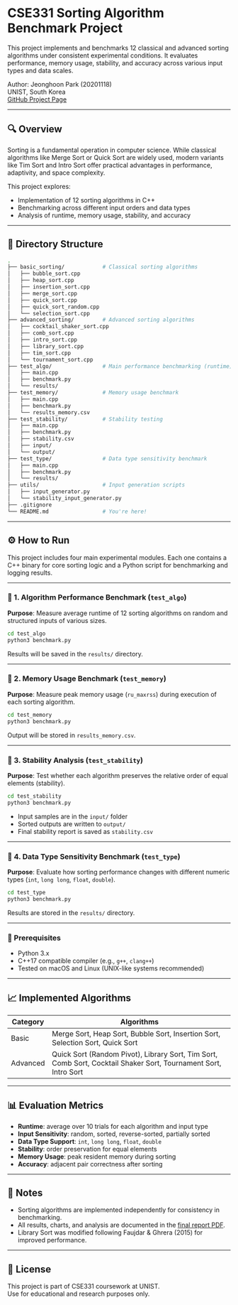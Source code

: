 # CSE331 Sorting Algorithm Benchmark Project

This project implements and benchmarks 12 classical and advanced sorting algorithms under consistent experimental conditions. It evaluates performance, memory usage, stability, and accuracy across various input types and data scales.

Author: Jeonghoon Park (20201118)  
UNIST, South Korea  
[GitHub Project Page](https://github.com/hoonably/CSE331-Sorting-Project)

---

## 🔍 Overview

Sorting is a fundamental operation in computer science. While classical algorithms like Merge Sort or Quick Sort are widely used, modern variants like Tim Sort and Intro Sort offer practical advantages in performance, adaptivity, and space complexity.

This project explores:

- Implementation of 12 sorting algorithms in C++
- Benchmarking across different input orders and data types
- Analysis of runtime, memory usage, stability, and accuracy

---

## 📁 Directory Structure

```bash
.
├── basic_sorting/            # Classical sorting algorithms
│   ├── bubble_sort.cpp
│   ├── heap_sort.cpp
│   ├── insertion_sort.cpp
│   ├── merge_sort.cpp
│   ├── quick_sort.cpp
│   ├── quick_sort_random.cpp
│   └── selection_sort.cpp
├── advanced_sorting/         # Advanced sorting algorithms
│   ├── cocktail_shaker_sort.cpp
│   ├── comb_sort.cpp
│   ├── intro_sort.cpp
│   ├── library_sort.cpp
│   ├── tim_sort.cpp
│   └── tournament_sort.cpp
├── test_algo/                # Main performance benchmarking (runtime)
│   ├── main.cpp
│   ├── benchmark.py
│   └── results/
├── test_memory/              # Memory usage benchmark
│   ├── main.cpp
│   ├── benchmark.py
│   └── results_memory.csv
├── test_stability/           # Stability testing
│   ├── main.cpp
│   ├── benchmark.py
│   ├── stability.csv
│   ├── input/
│   └── output/
├── test_type/                # Data type sensitivity benchmark
│   ├── main.cpp
│   ├── benchmark.py
│   └── results/
├── utils/                    # Input generation scripts
│   ├── input_generator.py
│   └── stability_input_generator.py
├── .gitignore
└── README.md                 # You're here!
```

---

## ⚙️ How to Run

This project includes four main experimental modules. Each one contains a C++ binary for core sorting logic and a Python script for benchmarking and logging results.

---

### 🔹 1. Algorithm Performance Benchmark (`test_algo`)

**Purpose**: Measure average runtime of 12 sorting algorithms on random and structured inputs of various sizes.

```bash
cd test_algo
python3 benchmark.py
```

Results will be saved in the `results/` directory.

---

### 🔹 2. Memory Usage Benchmark (`test_memory`)

**Purpose**: Measure peak memory usage (`ru_maxrss`) during execution of each sorting algorithm.

```bash
cd test_memory
python3 benchmark.py
```

Output will be stored in `results_memory.csv`.

---

### 🔹 3. Stability Analysis (`test_stability`)

**Purpose**: Test whether each algorithm preserves the relative order of equal elements (stability).

```bash
cd test_stability
python3 benchmark.py
```

- Input samples are in the `input/` folder  
- Sorted outputs are written to `output/`  
- Final stability report is saved as `stability.csv`

---

### 🔹 4. Data Type Sensitivity Benchmark (`test_type`)

**Purpose**: Evaluate how sorting performance changes with different numeric types (`int`, `long long`, `float`, `double`).

```bash
cd test_type
python3 benchmark.py
```

Results are stored in the `results/` directory.

---

### 📌 Prerequisites

- Python 3.x
- C++17 compatible compiler (e.g., `g++`, `clang++`)
- Tested on macOS and Linux (UNIX-like systems recommended)

---

## 📈 Implemented Algorithms

| Category  | Algorithms                                                                 |
|-----------|----------------------------------------------------------------------------|
| Basic     | Merge Sort, Heap Sort, Bubble Sort, Insertion Sort, Selection Sort, Quick Sort |
| Advanced  | Quick Sort (Random Pivot), Library Sort, Tim Sort, Comb Sort, Cocktail Shaker Sort, Tournament Sort, Intro Sort |

---

## 📊 Evaluation Metrics

- **Runtime**: average over 10 trials for each algorithm and input type
- **Input Sensitivity**: random, sorted, reverse-sorted, partially sorted
- **Data Type Support**: `int`, `long long`, `float`, `double`
- **Stability**: order preservation for equal elements
- **Memory Usage**: peak resident memory during sorting
- **Accuracy**: adjacent pair correctness after sorting

---

## 📝 Notes

- Sorting algorithms are implemented independently for consistency in benchmarking.
- All results, charts, and analysis are documented in the [final report PDF](./Sorting_Algorithm_Analysis_and_Implementation.pdf).
- Library Sort was modified following Faujdar & Ghrera (2015) for improved performance.

---

## 📜 License

This project is part of CSE331 coursework at UNIST.  
Use for educational and research purposes only.


